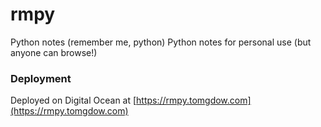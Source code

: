 # rmpy
Python notes (remember me, python) 
Python notes for personal use (but anyone can browse!)

### Deployment

Deployed on Digital Ocean at [https://rmpy.tomgdow.com](https://rmpy.tomgdow.com) 

